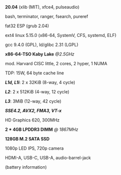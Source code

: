 **20.04** (xlib (MIT), xfce4, pulseaudio)

bash, terminator, ranger, fsearch, pureref

fat32 ESP (grub 2.04)

ext4 linux 5.15.0 (x86-64, SystemV, CFS, systemd, ELF)

gcc 9.4.0 (GPL), ld/glibc 2.31 (LGPL)

**x86-64-TSO Kaby Lake** *@2.5GHz*

mod. Harvard CISC little, 2 cores, 2 hyper, 1 NUMA

TDP: 15W, 64 byte cache line

***L1d, L1i***: 2 x 32KiB (8-way, 4 cycle)

***L2***: 2 x 512KiB (4-way, 12 cycle)

***L3***: 3MiB (12-way, 42 cycle)

***SSE4.2, AVX2, FMA3, VT-x***

HD Graphics 620, 300MHz


**2 * 4GB LPDDR3 DIMM** *@ 1867MHz*

**128GB M.2 SATA SSD**

1080p LED IPS, 720p camera

HDMI-A, USB-C, USB-A, audio-barrel-jack

(battery information)

